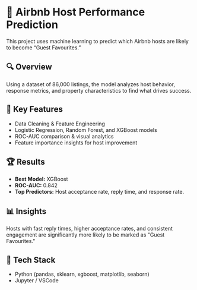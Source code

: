 # 🧠 Airbnb Host Performance Prediction

This project uses machine learning to predict which Airbnb hosts are likely to become “Guest Favourites.”

## 🔍 Overview
Using a dataset of 86,000 listings, the model analyzes host behavior, response metrics, and property characteristics to find what drives success.

## 🚀 Key Features
- Data Cleaning & Feature Engineering
- Logistic Regression, Random Forest, and XGBoost models
- ROC-AUC comparison & visual analytics
- Feature importance insights for host improvement

## 🏆 Results
- **Best Model:** XGBoost
- **ROC-AUC:** 0.842  
- **Top Predictors:** Host acceptance rate, reply time, and response rate.

## 📊 Insights
Hosts with fast reply times, higher acceptance rates, and consistent engagement are significantly more likely to be marked as "Guest Favourites."

## 🧩 Tech Stack
- Python (pandas, sklearn, xgboost, matplotlib, seaborn)
- Jupyter / VSCode
